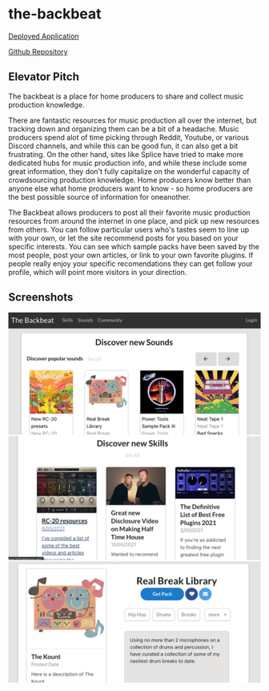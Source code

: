 # the-backbeat

[Deployed Application](https://the-backbeat.herokuapp.com/)

[Github Repository](https://github.com/lrk83/the-backbeat/)

## Elevator Pitch

The backbeat is a place for home producers to share and collect music production knowledge. 

There are fantastic resources for music production all over the internet, but tracking down and organizing them can be a bit of a headache. Music producers spend alot of time picking through Reddit, Youtube, or various Discord channels, and while this can be good fun, it can also get a bit frustrating. On the other hand, sites like Splice have tried to make more dedicated hubs for music production info, and while these include some great information, they don't fully capitalize on the wonderful capacity of crowdsourcing production knowledge. Home producers know better than anyone else what home producers want to know - so home producers are the best possible source of information for oneanother.

The Backbeat allows producers to post all their favorite music production resources from around the internet in one place, and pick up new resources from others. You can follow particular users who's tastes seem to line up with your own, or let the site recommend posts for you based on your specific interests. You can see which sample packs have been saved by the most people, post your own articles, or link to your own favorite plugins. If people really enjoy your specific recomendations they can get follow your profile, which will point more visitors in your direction.

## Screenshots

![Homepage](https://github.com/lrk83/the-backbeat/blob/main/screen-shots/Screen%20Shot%202021-10-05%20at%208.40.37%20PM.png)
![Discover New Skills](https://github.com/lrk83/the-backbeat/blob/main/screen-shots/Screen%20Shot%202021-10-05%20at%208.40.44%20PM.png)
![Single Post](https://github.com/lrk83/the-backbeat/blob/main/screen-shots/Screen%20Shot%202021-10-05%20at%208.41.13%20PM.png)
